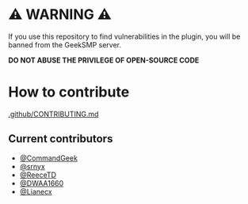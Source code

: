 # ⚠️ WARNING ⚠️
If you use this repository to find vulnerabilities in the plugin, you will be banned from the GeekSMP server.

**DO NOT ABUSE THE PRIVILEGE OF OPEN-SOURCE CODE**

# How to contribute
[.github/CONTRIBUTING.md](https://github.com/commandgeek/geeksmp/blob/master/.github/CONTRIBUTING.md)

## Current contributors
- [@CommandGeek](https://github.com/commandgeek)
- [@srnyx](https://github.com/srnyx)
- [@ReeceTD](https://github.com/reecetd)
- [@DWAA1660](https://github.com/DWAA1660)
- [@Lianecx](https://github.com/Lianecx)
